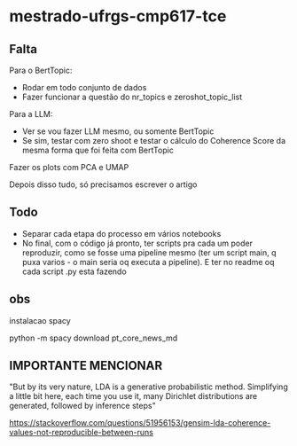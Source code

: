 # mestrado-ufrgs-cmp617-tce

## Falta

Para o BertTopic:
- Rodar em todo conjunto de dados
- Fazer funcionar a questão do nr_topics e zeroshot_topic_list


Para a LLM:
- Ver se vou fazer LLM mesmo, ou somente BertTopic
- Se sim, testar com zero shoot e testar o cálculo do Coherence Score da mesma forma que foi feita com BertTopic


Fazer os plots com PCA e UMAP


Depois disso tudo, só precisamos escrever o artigo


## Todo

- Separar cada etapa do processo em vários notebooks
- No final, com o código já pronto, ter scripts pra cada um poder reproduzir, como se fosse uma pipeline mesmo (ter um script main, q puxa varios - o main seria oq executa a pipeline).  E ter no readme oq cada script .py esta fazendo

## obs

instalacao spacy

python -m spacy download pt_core_news_md


## IMPORTANTE MENCIONAR 

"But by its very nature, LDA is a generative probabilistic method. Simplifying a little bit here, each time you use it, many Dirichlet distributions are generated, followed by inference steps"

https://stackoverflow.com/questions/51956153/gensim-lda-coherence-values-not-reproducible-between-runs
